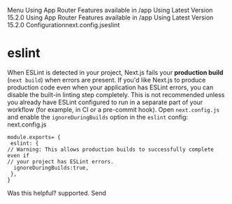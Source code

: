 Menu
Using App Router
Features available in /app
Using Latest Version
15.2.0
Using App Router
Features available in /app
Using Latest Version
15.2.0
Configurationnext.config.jseslint
# eslint
When ESLint is detected in your project, Next.js fails your **production build** (`next build`) when errors are present.
If you'd like Next.js to produce production code even when your application has ESLint errors, you can disable the built-in linting step completely. This is not recommended unless you already have ESLint configured to run in a separate part of your workflow (for example, in CI or a pre-commit hook).
Open `next.config.js` and enable the `ignoreDuringBuilds` option in the `eslint` config:
next.config.js
```
module.exports= {
 eslint: {
// Warning: This allows production builds to successfully complete even if
// your project has ESLint errors.
  ignoreDuringBuilds:true,
 },
}
```

Was this helpful?
supported.
Send
